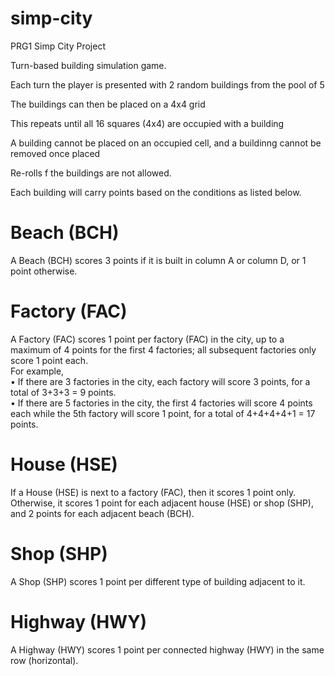 # simp-city
PRG1 Simp City Project

Turn-based building simulation game.

Each turn the player is presented with 2 random buildings from the pool of 5

The buildings can then be placed on a 4x4 grid

This repeats until all 16 squares (4x4) are occupied with a building

A building cannot be placed on an occupied cell, and a buildinng cannot be removed once placed

Re-rolls f the buildings are not allowed.

Each building will carry points based on the conditions as listed below.


# Beach (BCH)
A Beach (BCH) scores 3 points if it is built in column A or column D, or 1 point otherwise.


# Factory (FAC)
A Factory (FAC) scores 1 point per factory (FAC) in the city, up to a maximum of 4 points for the first 4 factories; all subsequent factories only score 1 point each. <br>
For example, <br>
  •	If there are 3 factories in the city, each factory will score 3 points, for a total of 3+3+3 = 9 points. <br>
  •	If there are 5 factories in the city, the first 4 factories will score 4 points each while the 5th factory will score 1 point, for a total of 4+4+4+4+1 = 17 points.


# House (HSE)
If a House (HSE) is next to a factory (FAC), then it scores 1 point only. Otherwise, it scores 1 point for each adjacent house (HSE) or shop (SHP), and 2 points for each adjacent beach (BCH).


# Shop (SHP)
A Shop (SHP) scores 1 point per different type of building adjacent to it.


# Highway (HWY)
A Highway (HWY) scores 1 point per connected highway (HWY) in the same row (horizontal).
